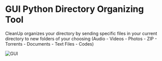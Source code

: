# GUI Python Directory Organizing Tool
CleanUp organizes your directory by sending specific files in your current directory to new folders of your choosing
(Audio - Videos - Photos - ZIP - Torrents - Documents - Text Files - Codes)


![GUI](https://user-images.githubusercontent.com/41465801/213901453-5412d93d-ed9a-4005-84f4-ce0b6e6b05b7.png)
